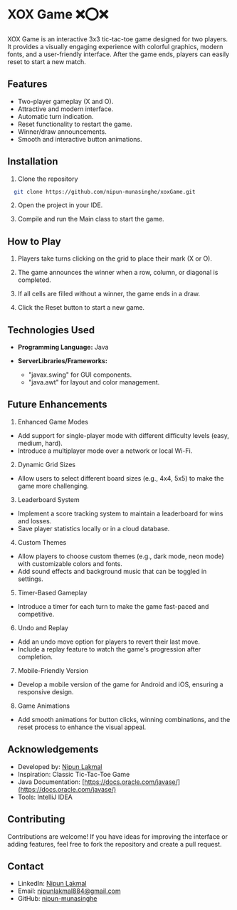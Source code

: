
# XOX Game ❌⭕❌

XOX Game is an interactive 3x3 tic-tac-toe game designed for two players. It provides a visually engaging experience with colorful graphics, modern fonts, and a user-friendly interface. After the game ends, players can easily reset to start a new match.


## Features

- Two-player gameplay (X and O).
- Attractive and modern interface.
- Automatic turn indication.
- Reset functionality to restart the game.
- Winner/draw announcements.
- Smooth and interactive button animations.


## Installation

1. Clone the repository

```bash
  git clone https://github.com/nipun-munasinghe/xoxGame.git

```
2. Open the project in your IDE.

3. Compile and run the Main class to start the game.
    
## How to Play

1. Players take turns clicking on the grid to place their mark (X or O).

2. The game announces the winner when a row, column, or diagonal is completed.

3. If all cells are filled without a winner, the game ends in a draw.

4. Click the Reset button to start a new game.



## Technologies Used

- **Programming Language:** Java

- **ServerLibraries/Frameworks:**
  - "javax.swing" for GUI components.
  - "java.awt" for layout and color management.

## Future Enhancements

1. Enhanced Game Modes

- Add support for single-player mode with different difficulty levels (easy, medium, hard).
- Introduce a multiplayer mode over a network or local Wi-Fi.

2. Dynamic Grid Sizes

- Allow users to select different board sizes (e.g., 4x4, 5x5) to make the game more challenging.

3. Leaderboard System

- Implement a score tracking system to maintain a leaderboard for wins and losses.
- Save player statistics locally or in a cloud database.

4. Custom Themes

- Allow players to choose custom themes (e.g., dark mode, neon mode) with customizable colors and fonts.
- Add sound effects and background music that can be toggled in settings.

5. Timer-Based Gameplay

- Introduce a timer for each turn to make the game fast-paced and competitive.

6. Undo and Replay

- Add an undo move option for players to revert their last move.
- Include a replay feature to watch the game's progression after completion.

7. Mobile-Friendly Version

- Develop a mobile version of the game for Android and iOS, ensuring a responsive design.

8. Game Animations

-  Add smooth animations for button clicks, winning combinations, and the reset process to enhance the visual appeal.

## Acknowledgements

- Developed by:  [Nipun Lakmal](https://github.com/nipun-munasinghe)
- Inspiration: Classic Tic-Tac-Toe Game
- Java Documentation: [https://docs.oracle.com/javase/](https://docs.oracle.com/javase/)
- Tools: IntelliJ IDEA


## Contributing

Contributions are welcome! If you have ideas for improving the interface or adding features, feel free to fork the repository and create a pull request.


## Contact

- LinkedIn: [Nipun Lakmal](https://www.linkedin.com/in/nipun-lakmal-b5b3652bb?utm_source=share&utm_campaign=share_via&utm_content=profile&utm_medium=ios_app)
- Email: [nipunlakmal884@gmail.com](mailto:nipunlakmal884@gmail.com)
- GitHub: [nipun-munasinghe](https://github.com/nipun-munasinghe)

